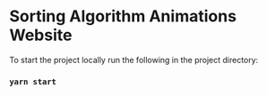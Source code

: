 # Sorting Algorithm Animations Website

To start the project locally run the following in the project directory:

### `yarn start`
